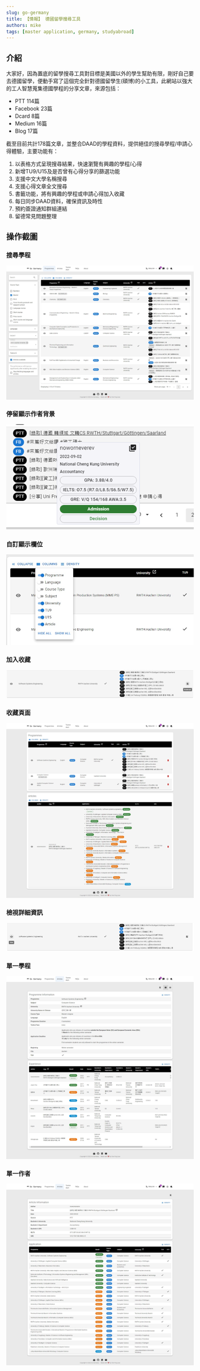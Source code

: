 ```yaml
---
slug: go-germany
title: 【情報】 德國留學搜尋工具
authors: mike
tags: [master application, germany, studyabroad]
---
```


## 介紹

大家好，因為置底的留學搜尋工具對目標是美國以外的學生幫助有限，剛好自己要去德國留學，便動手寫了這個完全針對德國留學生(碩博)的小工具，此網站以強大的工人智慧蒐集德國學程的分享文章，來源包括：
- PTT 114篇
- Facebook 23篇
- Dcard 8篇
- Medium 16篇
- Blog 17篇

截至目前共計178篇文章，並整合DAAD的學程資料，提供絕佳的搜尋學程/申請心得體驗，主要功能有：

1. 以表格方式呈現搜尋結果，快速瀏覽有興趣的學程/心得
2. 新增TU9/U15及是否曾有心得分享的篩選功能
3. 支援中文大學名稱搜尋
4. 支援心得文章全文搜尋
5. 書籤功能，將有興趣的學程或申請心得加入收藏
6. 每日同步DAAD資料，確保資訊及時性
7. 預約簽證通知群組連結
8. 留德常見問題整理

## 操作截圖

### 搜尋學程
![Search](/img/programme_search.jpeg)

### 停留顯示作者背景
![Hover](/img/hover.png)

### 自訂顯示欄位
![Column](/img/column.jpeg)

### 加入收藏
![Add to bookmark](/img/addbookmark.png)

### 收藏頁面
![Bookmark](/img/bookmark.jpeg)

### 檢視詳細資訊
![View](/img/view.png)

### 單一學程
![Programme](/img/single_programme.jpeg)

### 單一作者
![Author](/img/single_author.jpeg)